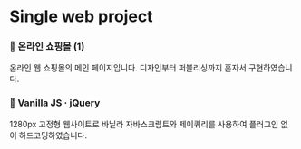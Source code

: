 # Single web project


### 🛒 온라인 쇼핑몰 (1)

온라인 웹 쇼핑몰의 메인 페이지입니다. 디자인부터 퍼블리싱까지 혼자서 구현하였습니다.


### 📌 Vanilla JS · jQuery

1280px 고정형 웹사이트로 바닐라 자바스크립트와 제이쿼리를 사용하여 플러그인 없이 하드코딩하였습니다.
